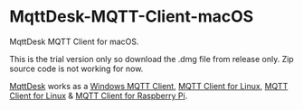 # MqttDesk-MQTT-Client-macOS
MqttDesk MQTT Client for macOS.

This is the trial version only so download the .dmg file from release only.
Zip source code is not working for now.



[MqttDesk](https://www.ioctrl.com) works as a [Windows MQTT Client](https://www.ioctrl.com), [MQTT Client for Linux](https://www.ioctrl.com), [MQTT Client for Linux](https://www.ioctrl.com) & [MQTT Client for Raspberry Pi](https://www.ioctrl.com).

